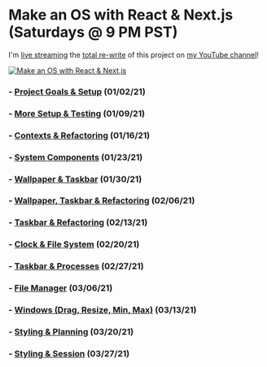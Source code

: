 # Make an OS with React & Next.js (**Saturdays @ 9 PM PST**)

I'm [live streaming](https://youtube.com/playlist?list=PLM88opVjBuU7xSRoHhs3hZBz3JmHHBMMN) the [total re-write](https://github.com/DustinBrett/x/tree/redo) of this project on [my YouTube channel](https://www.youtube.com/c/DustinBrett/videos)!

[![Make an OS with React & Next.js](https://img.youtube.com/vi/te1sxZVj55E/0.jpg)](https://youtube.com/playlist?list=PLM88opVjBuU7xSRoHhs3hZBz3JmHHBMMN)

### - [Project Goals & Setup](https://youtu.be/S-rF5rkhaJ0) (01/02/21)
### - [More Setup & Testing](https://youtu.be/te1sxZVj55E) (01/09/21)
### - [Contexts & Refactoring](https://youtu.be/wbKSvZ2DrJg) (01/16/21)
### - [System Components](https://youtu.be/o6Q8gF-zwL0) (01/23/21)
### - [Wallpaper & Taskbar](https://youtu.be/LdZQ-qmS7to) (01/30/21)
### - [Wallpaper, Taskbar & Refactoring](https://youtu.be/DVn1LB5PwYk) (02/06/21)
### - [Taskbar & Refactoring](https://youtu.be/prxGXXX-SU0) (02/13/21)
### - [Clock & File System](https://youtu.be/y_RZ_YitbXg) (02/20/21)
### - [Taskbar & Processes](https://youtu.be/qAuL2t82Y8A) (02/27/21)
### - [File Manager](https://youtu.be/9M7-py__Ycg) (03/06/21)
### - [Windows (Drag, Resize, Min, Max)](https://youtu.be/xrtO1cf0s18) (03/13/21)
### - [Styling & Planning](https://youtu.be/IqHpqlPUsgU) (03/20/21)
### - [Styling & Session](https://youtu.be/Caa5WKf-Z0c) (03/27/21)
